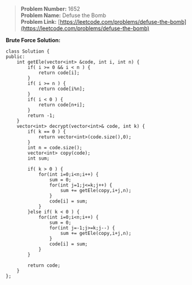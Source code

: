 > **Problem Number:** 1652 <br>
> **Problem Name:** Defuse the Bomb <br>
> **Problem Link:** [https://leetcode.com/problems/defuse-the-bomb](https://leetcode.com/problems/defuse-the-bomb) <br>

**Brute Force Solution:** <br>

    class Solution {
    public:
        int getEle(vector<int> &code, int i, int n) {
            if( i >= 0 && i < n ) {
                return code[i];
            }
            if( i >= n ) {
                return code[i%n];
            }
            if( i < 0 ) {
                return code[n+i];
            }
            return -1;
        }
        vector<int> decrypt(vector<int>& code, int k) {
            if( k == 0 ) {
                return vector<int>(code.size(),0);
            }
            int n = code.size();
            vector<int> copy(code);
            int sum;

            if( k > 0 ) {
                for(int i=0;i<n;i++) {
                    sum = 0;
                    for(int j=1;j<=k;j++) {
                        sum += getEle(copy,i+j,n);
                    }
                    code[i] = sum;
                }
            }else if( k < 0 ) {
                for(int i=0;i<n;i++) {
                    sum = 0;
                    for(int j=-1;j>=k;j--) {
                        sum += getEle(copy,i+j,n);
                    }
                    code[i] = sum;
                }
            }
            
            return code;
        }
    };